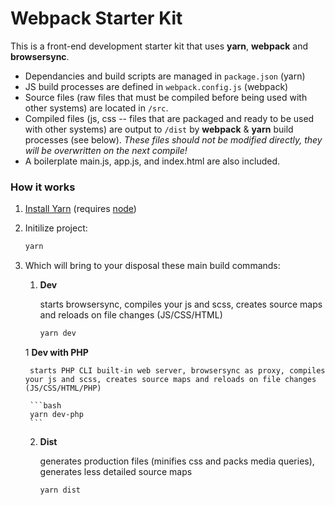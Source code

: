 # Webpack Starter Kit

This is a front-end development starter kit that uses **yarn**, **webpack** and **browsersync**.

* Dependancies and build scripts are managed in `package.json` (yarn)
* JS build processes are defined in `webpack.config.js` (webpack)
* Source files (raw files that must be compiled before being used with other systems) are located in `/src`.
* Compiled files (js, css -- files that are packaged and ready to be used with other systems) are output to `/dist` by **webpack** & **yarn** build processes (see below). *These files should not be modified directly, they will be overwritten on the next compile!*
* A boilerplate main.js, app.js, and index.html are also included.

### How it works

1. [Install Yarn](https://yarnpkg.com/en/docs/install) (requires [node](https://nodejs.org/en/download/))
2. Initilize project:

    ```bash
    yarn
    ```

3. Which will bring to your disposal these main build commands:

    1. **Dev**

        starts browsersync, compiles your js and scss, creates source maps and reloads on file changes (JS/CSS/HTML)

        ```bash
        yarn dev
        ```

    1 **Dev with PHP**

        starts PHP CLI built-in web server, browsersync as proxy, compiles your js and scss, creates source maps and reloads on file changes (JS/CSS/HTML/PHP)

        ```bash
        yarn dev-php
        ```

    2. **Dist**

        generates production files (minifies css and packs media queries), generates less detailed source maps

        ```bash
        yarn dist
        ```
